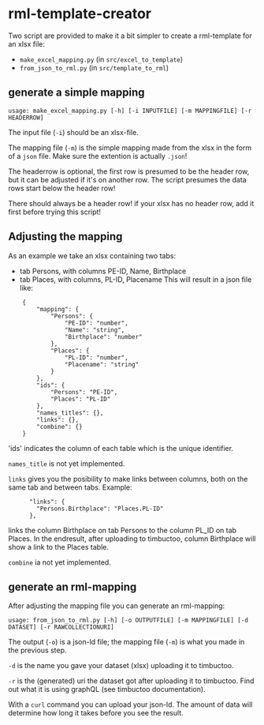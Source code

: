 # rml-template-creator

Two script are provided to make it a bit simpler to create a rml-template for an xlsx file:
- `make_excel_mapping.py` (in `src/excel_to_template`)
- `from_json_to_rml.py` (in `src/template_to_rml`)

## generate a simple mapping

`usage: make_excel_mapping.py [-h] [-i INPUTFILE] [-m MAPPINGFILE] [-r HEADERROW]`

The input file (`-i`) should be an xlsx-file. 

The mapping file (`-m`) is the simple mapping made from the xlsx in the form of a `json` file. Make sure the extention is actually `.json`!

The headerrow is optional, the first row is presumed to be the header row, but it can be adjusted if it's on another row. The script presumes the data rows start below the header row!

There should always be a header row! if your xlsx has no header row, add it first before trying this script!

## Adjusting the mapping

As an example we take an xlsx containing two tabs:
* tab Persons, with columns PE-ID, Name, Birthplace
* tab Places, with columns, PL-ID, Placename
This will result in a json file like:
```
    {
        "mapping": {
            "Persons": {
                "PE-ID": "number",
                "Name": "string",
                "Birthplace": "number"
            },
            "Places": {
                "PL-ID": "number",
                "Placename": "string"
            }
        },
        "ids": {
            "Persons": "PE-ID",
            "Places": "PL-ID"
        },
        "names_titles": {},
        "links": {},
        "combine": {}
    }
```
'ids' indicates the column of each table which is the unique identifier.

`names_title` is not yet implemented.

`links` gives you the posibility to make links between columns, both on the same tab and between tabs.
Example:
```
      "links": {
        "Persons.Birthplace": "Places.PL-ID"
      },
```
links the column Birthplace on tab Persons to the column PL_ID on tab Places. In the endresult, after uploading to timbuctoo, column Birthplace will show a link to the Places table.

`combine` ia not yet implemented.


## generate an rml-mapping

After adjusting the mapping file you can generate an rml-mapping:

`usage: from_json_to_rml.py [-h] [-o OUTPUTFILE] [-m MAPPINGFILE] [-d DATASET] [-r RAWCOLLECTIONURI]`

The output (`-o`) is a json-ld file; the mapping file (`-m`) is what you made in the previous step.

`-d` is the name you gave your dataset (xlsx) uploading it to timbuctoo.

`-r` is the (generated) uri the dataset got after uploading it to timbuctoo. Find out what it is using graphQL (see timbuctoo documentation).

With  a `curl` command you can upload your json-ld. The amount of data will determine  how long it takes before you see the result.
